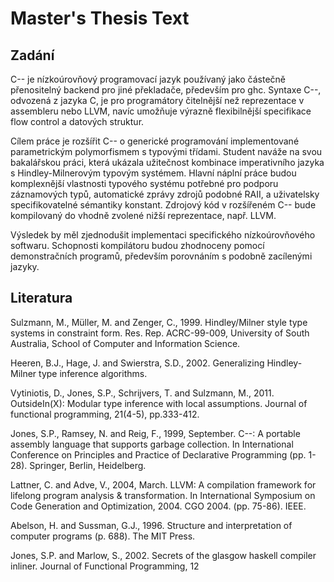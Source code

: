 # Master's Thesis Text

## Zadání

C-- je nízkoúrovňový programovací jazyk používaný jako částečně přenositelný backend pro jiné překladače, především pro ghc. Syntaxe C--, odvozená z jazyka C, je pro programátory čitelnější než reprezentace v assembleru nebo LLVM, navíc umožňuje výrazně flexibilnější specifikace flow control a datových struktur.

Cílem práce je rozšířit C-- o generické programování implementované parametrickým polymorfismem s typovými třídami. Student naváže na svou bakalářskou práci, která ukázala užitečnost kombinace imperativního jazyka s Hindley-Milnerovým typovým systémem. Hlavní náplní práce budou komplexnější vlastnosti typového systému potřebné pro podporu záznamových typů, automatické zprávy zdrojů podobné RAII, a uživatelsky specifikovatelné sémantiky konstant. Zdrojový kód v rozšířeném C-- bude kompilovaný do vhodně zvolené nižší reprezentace, např. LLVM.

Výsledek by měl zjednodušit implementaci specifického nízkoúrovňového softwaru. Schopnosti kompilátoru budou zhodnoceny pomocí demonstračních programů, především porovnáním s podobně zacílenými jazyky.

## Literatura

Sulzmann, M., Müller, M. and Zenger, C., 1999. Hindley/Milner style type systems in constraint form. Res. Rep. ACRC-99-009, University of South Australia, School of Computer and Information Science.

Heeren, B.J., Hage, J. and Swierstra, S.D., 2002. Generalizing Hindley-Milner type inference algorithms.

Vytiniotis, D., Jones, S.P., Schrijvers, T. and Sulzmann, M., 2011. OutsideIn(X): Modular type inference with local assumptions. Journal of functional programming, 21(4-5), pp.333-412.

Jones, S.P., Ramsey, N. and Reig, F., 1999, September. C--: A portable assembly language that supports garbage collection. In International Conference on Principles and Practice of Declarative Programming (pp. 1-28). Springer, Berlin, Heidelberg.

Lattner, C. and Adve, V., 2004, March. LLVM: A compilation framework for lifelong program analysis & transformation. In International Symposium on Code Generation and Optimization, 2004. CGO 2004. (pp. 75-86). IEEE.

Abelson, H. and Sussman, G.J., 1996. Structure and interpretation of computer programs (p. 688). The MIT Press.

Jones, S.P. and Marlow, S., 2002. Secrets of the glasgow haskell compiler inliner. Journal of Functional Programming, 12
